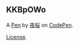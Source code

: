 KKBpOWo
-------


A [Pen](https://codepen.io/Remihura/pen/KKBpOWo) by [夜桜](https://codepen.io/Remihura) on [CodePen](https://codepen.io).

[License](https://codepen.io/license/pen/KKBpOWo).